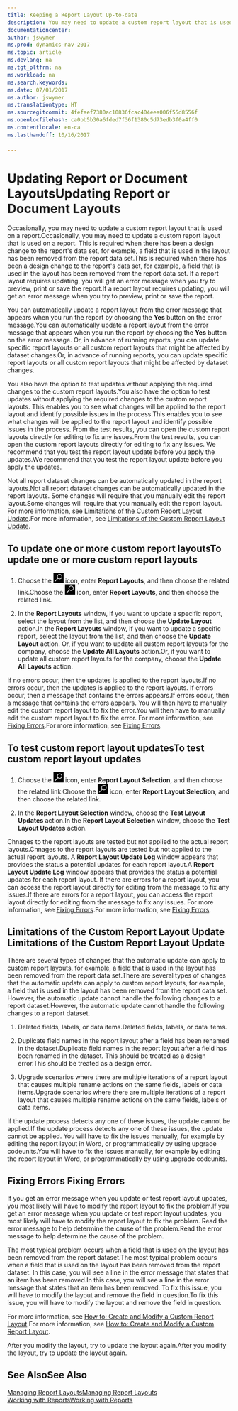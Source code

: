 ```yaml
---
title: Keeping a Report Layout Up-to-date
description: You may need to update a custom report layout that is used on a report. This is required when there has been a design change to the report's data set, for example, a field that is used in the layout has been removed from the report data set.
documentationcenter: 
author: jswymer
ms.prod: dynamics-nav-2017
ms.topic: article
ms.devlang: na
ms.tgt_pltfrm: na
ms.workload: na
ms.search.keywords: 
ms.date: 07/01/2017
ms.author: jswymer
ms.translationtype: HT
ms.sourcegitcommit: 4fefaef7380ac10836fcac404eea006f55d8556f
ms.openlocfilehash: ca0bb5b30a6fded7f36f1380c5d73edb3f0a4ff0
ms.contentlocale: en-ca
ms.lasthandoff: 10/16/2017

---
```

# <a name="updating-report-or-document-layouts"></a><span data-ttu-id="14141-104">Updating Report or Document Layouts</span><span class="sxs-lookup"><span data-stu-id="14141-104">Updating Report or Document Layouts</span></span>
<span data-ttu-id="14141-105">Occasionally, you may need to update a custom report layout that is used on a report.</span><span class="sxs-lookup"><span data-stu-id="14141-105">Occasionally, you may need to update a custom report layout that is used on a report.</span></span> <span data-ttu-id="14141-106">This is required when there has been a design change to the report's data set, for example, a field that is used in the layout has been removed from the report data set.</span><span class="sxs-lookup"><span data-stu-id="14141-106">This is required when there has been a design change to the report's data set, for example, a field that is used in the layout has been removed from the report data set.</span></span> <span data-ttu-id="14141-107">If a report layout requires updating, you will get an error message when you try to preview, print or save the report.</span><span class="sxs-lookup"><span data-stu-id="14141-107">If a report layout requires updating, you will get an error message when you try to preview, print or save the report.</span></span>  
  
<span data-ttu-id="14141-108">You can automatically update a report layout from the error message that appears when you run the report by choosing the **Yes** button on the error message.</span><span class="sxs-lookup"><span data-stu-id="14141-108">You can automatically update a report layout from the error message that appears when you run the report by choosing the **Yes** button on the error message.</span></span> <span data-ttu-id="14141-109">Or, in advance of running reports, you can update specific report layouts or all custom report layouts that might be affected by dataset changes.</span><span class="sxs-lookup"><span data-stu-id="14141-109">Or, in advance of running reports, you can update specific report layouts or all custom report layouts that might be affected by dataset changes.</span></span>  
  
<span data-ttu-id="14141-110">You also have the option to test updates without applying the required changes to the custom report layouts.</span><span class="sxs-lookup"><span data-stu-id="14141-110">You also have the option to test updates without applying the required changes to the custom report layouts.</span></span> <span data-ttu-id="14141-111">This enables you to see what changes will be applied to the report layout and identify possible issues in the process.</span><span class="sxs-lookup"><span data-stu-id="14141-111">This enables you to see what changes will be applied to the report layout and identify possible issues in the process.</span></span> <span data-ttu-id="14141-112">From the test results, you can open the custom report layouts directly for editing to fix any issues.</span><span class="sxs-lookup"><span data-stu-id="14141-112">From the test results, you can open the custom report layouts directly for editing to fix any issues.</span></span> <span data-ttu-id="14141-113">We recommend that you test the report layout update before you apply the updates.</span><span class="sxs-lookup"><span data-stu-id="14141-113">We recommend that you test the report layout update before you apply the updates.</span></span>  
  
<span data-ttu-id="14141-114">Not all report dataset changes can be automatically updated in the report layouts.</span><span class="sxs-lookup"><span data-stu-id="14141-114">Not all report dataset changes can be automatically updated in the report layouts.</span></span> <span data-ttu-id="14141-115">Some changes will require that you manually edit the report layout.</span><span class="sxs-lookup"><span data-stu-id="14141-115">Some changes will require that you manually edit the report layout.</span></span> <span data-ttu-id="14141-116">For more information, see [Limitations of the Custom Report Layout Update](ui-update-report-layouts.md#UpdateLimitations).</span><span class="sxs-lookup"><span data-stu-id="14141-116">For more information, see [Limitations of the Custom Report Layout Update](ui-update-report-layouts.md#UpdateLimitations).</span></span>  
  
## <a name="to-update-one-or-more-custom-report-layouts"></a><span data-ttu-id="14141-117">To update one or more custom report layouts</span><span class="sxs-lookup"><span data-stu-id="14141-117">To update one or more custom report layouts</span></span>  
  
1.  <span data-ttu-id="14141-118">Choose the ![Search for Page or Report](media/ui-search/search_small.png "Search for Page or Report icon") icon, enter **Report Layouts**, and then choose the related link.</span><span class="sxs-lookup"><span data-stu-id="14141-118">Choose the ![Search for Page or Report](media/ui-search/search_small.png "Search for Page or Report icon") icon, enter **Report Layouts**, and then choose the related link.</span></span>  
  
2.  <span data-ttu-id="14141-119">In the **Report Layouts** window, if you want to update a specific report, select the layout from the list, and then choose the **Update Layout** action.</span><span class="sxs-lookup"><span data-stu-id="14141-119">In the **Report Layouts** window, if you want to update a specific report, select the layout from the list, and then choose the **Update Layout** action.</span></span> <span data-ttu-id="14141-120">Or, if you want to update all custom report layouts for the company, choose the **Update All Layouts** action.</span><span class="sxs-lookup"><span data-stu-id="14141-120">Or, if you want to update all custom report layouts for the company, choose the **Update All Layouts** action.</span></span>  

<span data-ttu-id="14141-121">If no errors occur, then the updates is applied to the report layouts.</span><span class="sxs-lookup"><span data-stu-id="14141-121">If no errors occur, then the updates is applied to the report layouts.</span></span> <span data-ttu-id="14141-122">If errors occur, then a message that contains the errors appears.</span><span class="sxs-lookup"><span data-stu-id="14141-122">If errors occur, then a message that contains the errors appears.</span></span> <span data-ttu-id="14141-123">You will then have to manually edit the custom report layout to fix the error.</span><span class="sxs-lookup"><span data-stu-id="14141-123">You will then have to manually edit the custom report layout to fix the error.</span></span> <span data-ttu-id="14141-124">For more information, see [Fixing Errors](ui-update-report-layouts.md#FixErrors).</span><span class="sxs-lookup"><span data-stu-id="14141-124">For more information, see [Fixing Errors](ui-update-report-layouts.md#FixErrors).</span></span>  

## <a name="to-test-custom-report-layout-updates"></a><span data-ttu-id="14141-125">To test custom report layout updates</span><span class="sxs-lookup"><span data-stu-id="14141-125">To test custom report layout updates</span></span>  
  
1.  <span data-ttu-id="14141-126">Choose the ![Search for Page or Report](media/ui-search/search_small.png "Search for Page or Report icon") icon, enter **Report Layout Selection**, and then choose the related link.</span><span class="sxs-lookup"><span data-stu-id="14141-126">Choose the ![Search for Page or Report](media/ui-search/search_small.png "Search for Page or Report icon") icon, enter **Report Layout Selection**, and then choose the related link.</span></span>  
  
2.  <span data-ttu-id="14141-127">In the **Report Layout Selection** window, choose the **Test Layout Updates** action.</span><span class="sxs-lookup"><span data-stu-id="14141-127">In the **Report Layout Selection** window, choose the **Test Layout Updates** action.</span></span>  
  
 <span data-ttu-id="14141-128">Chnages to the report layouts are tested but not applied to the actual report layouts.</span><span class="sxs-lookup"><span data-stu-id="14141-128">Chnages to the report layouts are tested but not applied to the actual report layouts.</span></span> <span data-ttu-id="14141-129">A **Report Layout Update Log** window appears that provides the status a potential updates for each report layout.</span><span class="sxs-lookup"><span data-stu-id="14141-129">A **Report Layout Update Log** window appears that provides the status a potential updates for each report layout.</span></span> <span data-ttu-id="14141-130">If there are errors for a report layout, you can access the report layout directly for editing from the message to fix any issues.</span><span class="sxs-lookup"><span data-stu-id="14141-130">If there are errors for a report layout, you can access the report layout directly for editing from the message to fix any issues.</span></span> <span data-ttu-id="14141-131">For more information, see [Fixing Errors](ui-update-report-layouts.md#FixErrors).</span><span class="sxs-lookup"><span data-stu-id="14141-131">For more information, see [Fixing Errors](ui-update-report-layouts.md#FixErrors).</span></span>  
  
##  <span data-ttu-id="14141-132"><a name="UpdateLimitations"></a> Limitations of the Custom Report Layout Update</span><span class="sxs-lookup"><span data-stu-id="14141-132"><a name="UpdateLimitations"></a> Limitations of the Custom Report Layout Update</span></span>  
 <span data-ttu-id="14141-133">There are several types of changes that the automatic update can apply to custom report layouts, for example, a field that is used in the layout has been removed from the report data set.</span><span class="sxs-lookup"><span data-stu-id="14141-133">There are several types of changes that the automatic update can apply to custom report layouts, for example, a field that is used in the layout has been removed from the report data set.</span></span> <span data-ttu-id="14141-134">However, the automatic update cannot handle the following changes to a report dataset.</span><span class="sxs-lookup"><span data-stu-id="14141-134">However, the automatic update cannot handle the following changes to a report dataset.</span></span>  
  
1.  <span data-ttu-id="14141-135">Deleted fields, labels, or data items.</span><span class="sxs-lookup"><span data-stu-id="14141-135">Deleted fields, labels, or data items.</span></span>  
  
2.  <span data-ttu-id="14141-136">Duplicate field names in the report layout after a field has been renamed in the dataset.</span><span class="sxs-lookup"><span data-stu-id="14141-136">Duplicate field names in the report layout after a field has been renamed in the dataset.</span></span> <span data-ttu-id="14141-137">This should be treated as a design error.</span><span class="sxs-lookup"><span data-stu-id="14141-137">This should be treated as a design error.</span></span>  
  
3.  <span data-ttu-id="14141-138">Upgrade scenarios where there are multiple iterations of a report layout that causes multiple rename actions on the same fields, labels or data items.</span><span class="sxs-lookup"><span data-stu-id="14141-138">Upgrade scenarios where there are multiple iterations of a report layout that causes multiple rename actions on the same fields, labels or data items.</span></span>  
  
 <span data-ttu-id="14141-139">If the update process detects any one of these issues, the update cannot be applied.</span><span class="sxs-lookup"><span data-stu-id="14141-139">If the update process detects any one of these issues, the update cannot be applied.</span></span> <span data-ttu-id="14141-140">You will have to fix the issues manually, for example by editing the report layout in Word, or programmatically by using upgrade codeunits.</span><span class="sxs-lookup"><span data-stu-id="14141-140">You will have to fix the issues manually, for example by editing the report layout in Word, or programmatically by using upgrade codeunits.</span></span>  
  
##  <span data-ttu-id="14141-141"><a name="FixErrors"></a> Fixing Errors</span><span class="sxs-lookup"><span data-stu-id="14141-141"><a name="FixErrors"></a> Fixing Errors</span></span>  
 <span data-ttu-id="14141-142">If you get an error message when you update or test report layout updates, you most likely will have to modify the report layout to fix the problem.</span><span class="sxs-lookup"><span data-stu-id="14141-142">If you get an error message when you update or test report layout updates, you most likely will have to modify the report layout to fix the problem.</span></span> <span data-ttu-id="14141-143">Read the error message to help determine the cause of the problem.</span><span class="sxs-lookup"><span data-stu-id="14141-143">Read the error message to help determine the cause of the problem.</span></span>  
  
 <span data-ttu-id="14141-144">The most typical problem occurs when a field that is used on the layout has been removed from the report dataset.</span><span class="sxs-lookup"><span data-stu-id="14141-144">The most typical problem occurs when a field that is used on the layout has been removed from the report dataset.</span></span> <span data-ttu-id="14141-145">In this case, you will see a line in the error message that states that an item has been removed.</span><span class="sxs-lookup"><span data-stu-id="14141-145">In this case, you will see a line in the error message that states that an item has been removed.</span></span> <span data-ttu-id="14141-146">To fix this issue, you will have to modify the layout and remove the field in question.</span><span class="sxs-lookup"><span data-stu-id="14141-146">To fix this issue, you will have to modify the layout and remove the field in question.</span></span>  
  
 <span data-ttu-id="14141-147">For more information, see [How to: Create and Modify a Custom Report Layout](ui-how-create-custom-report-layout.md#ModifyCustomLayout).</span><span class="sxs-lookup"><span data-stu-id="14141-147">For more information, see [How to: Create and Modify a Custom Report Layout](ui-how-create-custom-report-layout.md#ModifyCustomLayout).</span></span>  
  
 <span data-ttu-id="14141-148">After you modify the layout, try to update the layout again.</span><span class="sxs-lookup"><span data-stu-id="14141-148">After you modify the layout, try to update the layout again.</span></span>  
  
## <a name="see-also"></a><span data-ttu-id="14141-149">See Also</span><span class="sxs-lookup"><span data-stu-id="14141-149">See Also</span></span>  
 [<span data-ttu-id="14141-150">Managing Report Layouts</span><span class="sxs-lookup"><span data-stu-id="14141-150">Managing Report Layouts</span></span>](ui-manage-report-layouts.md)  
 [<span data-ttu-id="14141-151">Working with Reports</span><span class="sxs-lookup"><span data-stu-id="14141-151">Working with Reports</span></span>](ui-work-report.md)  
